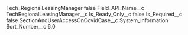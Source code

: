 <?xml version="1.0" encoding="UTF-8"?>
<CustomMetadata xmlns="http://soap.sforce.com/2006/04/metadata" xmlns:xsi="http://www.w3.org/2001/XMLSchema-instance" xmlns:xsd="http://www.w3.org/2001/XMLSchema">
    <label>Tech_RegionalLeasingManager</label>
    <protected>false</protected>
    <values>
        <field>Field_API_Name__c</field>
        <value xsi:type="xsd:string">TechRegionalLeasingManager__c</value>
    </values>
    <values>
        <field>Is_Ready_Only__c</field>
        <value xsi:type="xsd:boolean">false</value>
    </values>
    <values>
        <field>Is_Required__c</field>
        <value xsi:type="xsd:boolean">false</value>
    </values>
    <values>
        <field>SectionAndUserAccessOnCovidCase__c</field>
        <value xsi:type="xsd:string">System_Information</value>
    </values>
    <values>
        <field>Sort_Number__c</field>
        <value xsi:type="xsd:double">6.0</value>
    </values>
</CustomMetadata>
